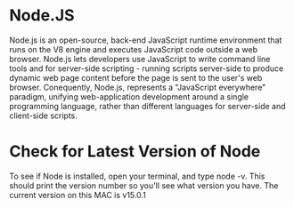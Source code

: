 # Node.JS

Node.js is an open-source, back-end JavaScript runtime environment that runs on the V8 engine and executes JavaScript code outside a web browser. Node.js lets developers use JavaScript to write command line tools and for server-side scripting - running scripts server-side to produce dynamic web page content before the page is sent to the user's web browser. Conequently, Node.js, represents a "JavaScript everywhere" paradigm, unifying web-application development around a single programming language, rather than different languages for server-side and client-side scripts.

# Check for Latest Version of Node

To see if Node is installed, open your terminal, and type node -v. This should print the version number so you'll see what version you have. The current version on this MAC is v15.0.1
